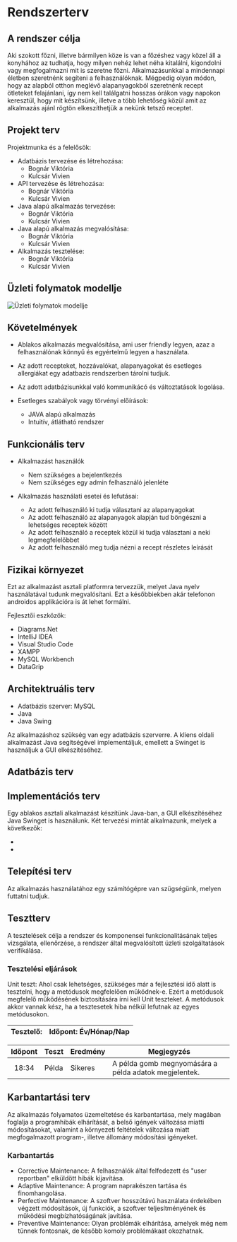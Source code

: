 ﻿# Rendszerterv

## A rendszer célja

Aki szokott főzni, illetve bármilyen köze is van a főzéshez vagy közel áll a konyhához az tudhatja, hogy milyen nehéz lehet néha kitalálni, kigondolni vagy megfogalmazni mit is szeretne főzni. 
Alkalmazásunkkal a mindennapi életben szeretnénk segíteni a felhasználóknak. 
Mégpedig olyan módon, hogy az alapból otthon meglévő alapanyagokból szeretnénk recept ötleteket felajánlani, így nem kell találgatni hosszas órákon vagy napokon keresztül, hogy mit készítsünk, illetve a több lehetőség közül amit az alkalmazás ajánl rögtön elkeszíthetjük a nekünk tetsző receptet.


## Projekt terv

Projektmunka és a felelősök:

 - Adatbázis tervezése és létrehozása:
	 - Bognár Viktória
	 - Kulcsár Vivien
 - API tervezése és létrehozása:
	 - Bognár Viktória
	 - Kulcsár Vivien
 - Java alapú alkalmazás tervezése:
	 - Bognár Viktória
	 - Kulcsár Vivien
- Java alapú alkalmazás megvalósítása:
	 - Bognár Viktória
	 - Kulcsár Vivien
- Alkalmazás tesztelése:
	- Bognár Viktória
	- Kulcsár Vivien

## Üzleti folymatok modellje

![Üzleti folymatok modellje](https://raw.githubusercontent.com/apalosaa4/ProgTech/main/Documents/Images/%C3%9Czleti_folymatok_modellje.jpg)


## Követelmények

 - Ablakos alkalmazás megvalósítása, ami user friendly legyen, azaz a felhasználónak könnyű és egyértelmű legyen a használata.
 - Az adott recepteket, hozzávalókat, alapanyagokat és esetleges allergiákat egy adatbazis rendszerben tárolni tudjuk.
 - Az adott adatbázisunkkal való kommunikácó és változtatások logolása.

 - Esetleges szabályok vagy törvényi előírások:
	-   JAVA alapú alkalmazás
	-   Intuitív, átlátható rendszer 

## Funkcionális terv
 -   Alkalmazást használók
	 - Nem szükséges a bejelentkezés
	 - Nem szükséges egy admin felhasználó jelenléte

 -   Alkalmazás használati esetei és lefutásai:
	 - Az adott felhasználó ki tudja választani az alapanyagokat
	 - Az adott felhasználó az alapanyagok alapján tud böngészni a lehetséges receptek között
	 - Az adott felhasználó a receptek közül ki tudja választani a neki legmegfelelőbbet
	 - Az adott felhasználó meg tudja nézni a recept részletes leírását


## Fizikai környezet

Ezt az alkalmazást asztali platformra tervezzük, melyet Java nyelv használatával tudunk megvalósítani.
Ezt a későbbiekben akár telefonon androidos applikációra is át lehet formálni.

Fejlesztői eszközök:

-   Diagrams.Net
-   IntelliJ IDEA
-   Visual Studio Code
-   XAMPP
-   MySQL Workbench
-   DataGrip


## Architektruális terv

- Adatbázis szerver: MySQL
- Java
- Java Swing

Az alkalmazáshoz szükség van egy adatbázis szerverre. A kliens oldali alkalmazást Java segítségével implementáljuk, emellett a Swinget is használjuk a GUI elkészítéséhez.

## Adatbázis terv

## Implementációs terv

Egy ablakos asztali alkalmazást készítünk Java-ban, a GUI elkészítéséhez Java Swinget is használunk. Két tervezési mintát alkalmazunk, melyek a következők:

-
-


## Telepítési terv

Az alkalmazás használatához egy számítógépre van szügségünk, melyen futtatni tudjuk.

## Tesztterv

A tesztelések célja a rendszer és komponensei funkcionalitásának teljes vizsgálata, ellenőrzése, a rendszer által megvalósított üzleti szolgáltatások verifikálása.

### Tesztelési eljárások

Unit teszt:
Ahol csak lehetséges, szükséges már a fejlesztési idő alatt is tesztelni, hogy a metódusok megfelelően működnek-e. Ezért a metódusok megfelelő működésének biztosítására írni kell Unit teszteket. A metódusok akkor vannak kész, ha a tesztesetek hiba nélkül lefutnak az egyes metódusokon.

| Tesztelő:                | Időpont:     Év/Hónap/Nap |
|--------------------------|---------------------------|

| Időpont | Teszt              | Eredmény | Megjegyzés                                                                      |
|:-------:|--------------------|----------|---------------------------------------------------------------------------------|
|  18:34  |     Példa          | Sikeres  | A példa gomb megnyomására a példa adatok megjelentek.                           | 

## Karbantartási terv

Az alkalmazás folyamatos üzemeltetése és karbantartása, mely magában foglalja a programhibák elhárítását, a belső igények változása miatti módosításokat, valamint a környezeti feltételek változása miatt
megfogalmazott program-, illetve állomány módosítási igényeket.

### Karbantartás
- Corrective Maintenance: A felhasználók által felfedezett és "user reportban"
  elküldött hibák kijavítása.
- Adaptive Maintenance: A program naprakészen tartása és finomhangolása.
- Perfective Maintenance: A szoftver hosszútávú használata érdekében végzett
  módosítások, új funkciók, a szoftver teljesítményének és működési
  megbízhatóságának javítása.
- Preventive Maintenance: Olyan problémák elhárítása, amelyek még nem
  tűnnek fontosnak, de később komoly problémákaat okozhatnak.
